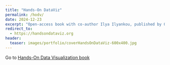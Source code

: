 ```yaml
---
title: "Hands-On DataViz"
permalink: /hodv/
date: 2024-12-23
excerpt: "Open-access book with co-author Ilya Ilyankou, published by O'Reilly Media"
redirect_to:
  - https://handsondataviz.org
header:
  teaser: images/portfolio/coverHandsOnDataViz-600x400.jpg
---
```

Go to [Hands-On Data Visualization book](https://handsondataviz.org)
